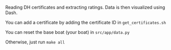 Reading DH certificates and extracting ratings. Data is then visualized using Dash.

You can add a certificate by adding the certificate ID in `get_certificates.sh`

You can reset the base boat (your boat) in `src/app/data.py`

Otherwise, just run `make all`